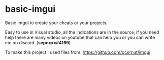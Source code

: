 # basic-imgui
Basic Imgui to create your cheats or your projects.

Easy to use in Visual studio, all the indications are in the source, if you need help there are many videos on youtube that can help you or you can write me on discord. (**sepoxxx#4169**)

To make this project I used files from: https://github.com/ocornut/imgui
